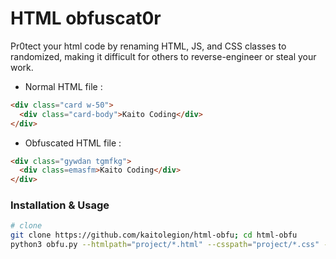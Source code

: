 # HTML obfuscat0r

Pr0tect your html code by renaming HTML, JS, and CSS classes to randomized, making it difficult for others to reverse-engineer or steal your work.

- Normal HTML file :
```html
<div class="card w-50">
  <div class="card-body">Kaito Coding</div>
</div>
```

- Obfuscated HTML file :
```html
<div class="gywdan tgmfkg">
  <div class=emasfm>Kaito Coding</div>
</div>
```

###  Installation & Usage 

```sh
# clone
git clone https://github.com/kaitolegion/html-obfu; cd html-obfu
python3 obfu.py --htmlpath="project/*.html" --csspath="project/*.css" --jspath="project/*.js"
```
